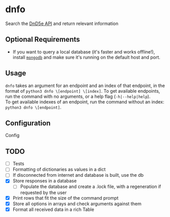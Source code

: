 # dnfo

Search the [DnD5e API](https://www.dnd5eapi.co) and return relevant information

## Optional Requirements

- If you want to query a local database (it's faster and works offline!),
install [`mongodb`](https://docs.mongodb.com/manual/installation/)
and make sure it's running on the default host and port.

## Usage

`dnfo` takes an argument for an endpoint and an index of that endpoint, in the
format of `python3 dnfo \[endpoint] \[index]`. To get available
endpoints, run the command with no arguments,
or a help flag \(`-h|--help|help`).  
To get available indexes of an endpoint, run the command without an index:
`python3 dnfo \[endpoint]`.

## Configuration

Config

## TODO

- [ ] Tests
- [ ] Formatting of dictionaries as values in a dict
- [ ] If disconnected from internet and database is built, use the db
- [X] Store responses in a database
  - [ ] Populate the database and create a .lock file, with a regeneration
if requested by the user
- [X] Print rows that fit the size of the command prompt
- [X] Store all options in arrays and check arguments against them
- [X] Format all received data in a rich Table
